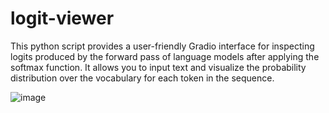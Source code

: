 # logit-viewer

This python script provides a user-friendly Gradio interface for inspecting logits produced by the forward pass of language models after applying the softmax function. It allows you to input text and visualize the probability distribution over the vocabulary for each token in the sequence.

![image](https://github.com/user-attachments/assets/809ebd1d-62e5-4e80-aab3-0f59f4e8ab69)
